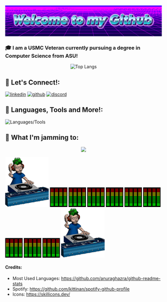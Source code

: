 <p align="center">
  <img src="https://github.com/Gabenn1/Gabenn1/blob/main/images/Welcome-to-my-Github-2-8-2025.gif" alt="Welcome to my Github!" />
</p>

### 🎓 I am a USMC Veteran currently pursuing a degree in Computer Science from ASU!

<p align="center">
  <img src="https://github-readme-stats.vercel.app/api/top-langs/?username=Gabenn1&layout=donut&theme=onedark" alt="Top Langs" />
</p>


## 🤝 Let's Connect!:
[![linkedin](https://skillicons.dev/icons?i=linkedin)](https://www.linkedin.com/in/gabriel-clark/)
[![github](https://skillicons.dev/icons?i=github)](https://github.com/Gabenn1)
[![discord](https://skillicons.dev/icons?i=discord)](https://discord.com/users/277664951009542144)


## 🚀 **Languages, Tools and More!**:

![Languages/Tools](https://skillicons.dev/icons?i=py,cpp,java,js,html,css,docker,emacs,github,linux,postgres,raspberrypi,vscode,matlab)

## 🎵 **What I'm jamming to**:
<p align="center">
  <img src= "https://spotify-github-profile.kittinanx.com/api/view?uid=1222761623&cover_image=true&theme=novatorem&show_offline=false&background_color=121212&interchange=false">
</p>

![](https://github.com/Gabenn1/Gabenn1/blob/main/images/music1.gif)
![](https://github.com/Gabenn1/Gabenn1/blob/main/images/equilizer.gif)
![](https://github.com/Gabenn1/Gabenn1/blob/main/images/equilizer.gif)
![](https://github.com/Gabenn1/Gabenn1/blob/main/images/equilizer.gif)
![](https://github.com/Gabenn1/Gabenn1/blob/main/images/equilizer.gif)
![](https://github.com/Gabenn1/Gabenn1/blob/main/images/equilizer.gif)
![](https://github.com/Gabenn1/Gabenn1/blob/main/images/equilizer.gif)
![](https://github.com/Gabenn1/Gabenn1/blob/main/images/equilizer.gif)
![](https://github.com/Gabenn1/Gabenn1/blob/main/images/equilizer.gif)
![](https://github.com/Gabenn1/Gabenn1/blob/main/images/equilizer.gif)
![](https://github.com/Gabenn1/Gabenn1/blob/main/images/music1.gif)





#### Credits:

- Most Used Languages: https://github.com/anuraghazra/github-readme-stats
- Spotify: https://github.com/kittinan/spotify-github-profile
- Icons: https://skillicons.dev/
